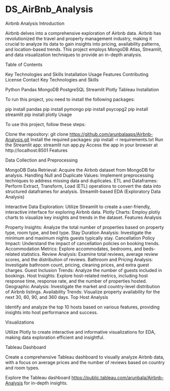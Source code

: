 # DS_AirBnb_Analysis
Airbnb Analysis
Introduction

Airbnb delves into a comprehensive exploration of Airbnb data. Airbnb has revolutionized the travel and property management industry, making it crucial to analyze its data to gain insights into pricing, availability patterns, and location-based trends. This project employs MongoDB Atlas, Streamlit, and data visualization techniques to provide an in-depth analysis.

Table of Contents

Key Technologies and Skills
Installation
Usage
Features
Contributing
License
Contact
Key Technologies and Skills

Python
Pandas
MongoDB
PostgreSQL
Streamlit
Plotly
Tableau
Installation

To run this project, you need to install the following packages:

pip install pandas
pip install pymongo
pip install psycopg2
pip install streamlit
pip install plotly
Usage

To use this project, follow these steps:

Clone the repository: git clone https://github.com/arunbalaaps/Airbnb-Analysis.git
Install the required packages: pip install -r requirements.txt
Run the Streamlit app: streamlit run app.py
Access the app in your browser at http://localhost:8501
Features

Data Collection and Preprocessing

MongoDB Data Retrieval: Acquire the Airbnb dataset from MongoDB for analysis.
Handling Null and Duplicate Values: Implement preprocessing techniques to address missing data and duplicates.
ETL and Dataframes: Perform Extract, Transform, Load (ETL) operations to convert the data into structured dataframes for analysis.
Streamlit-based EDA (Exploratory Data Analysis)

Interactive Data Exploration: Utilize Streamlit to create a user-friendly, interactive interface for exploring Airbnb data.
Plotly Charts: Employ plotly charts to visualize key insights and trends in the dataset.
Features Analysis

Property Insights: Analyze the total number of properties based on property type, room type, and bed type.
Stay Duration Analysis: Investigate the minimum and maximum nights guests typically stay.
Cancellation Policy Impact: Understand the impact of cancellation policies on booking trends.
Accommodation Metrics: Explore accommodates, bedrooms, and beds-related statistics.
Review Analysis: Examine total reviews, average review scores, and the distribution of reviews.
Bathroom and Pricing Analysis: Investigate bathroom count, pricing, cleaning prices, and extra guest charges.
Guest Inclusion Trends: Analyze the number of guests included in bookings.
Host Insights: Explore host-related metrics, including host response time, response rate, and the number of properties hosted.
Geographic Analysis: Investigate the market and country-level distribution of Airbnb listings.
Availability Trends: Visualize property availability for the next 30, 60, 90, and 360 days.
Top Host Analysis

Identify and analyze the top 10 hosts based on various features, providing insights into host performance and success.

Visualizations

Utilize Plotly to create interactive and informative visualizations for EDA, making data exploration efficient and insightful.

Tableau Dashboard

Create a comprehensive Tableau dashboard to visually analyze Airbnb data, with a focus on average prices and the number of reviews based on country and room types.

Explore the Tableau dashboard https://public.tableau.com/arunbala/Airbnb-Analysis for in-depth insights.

